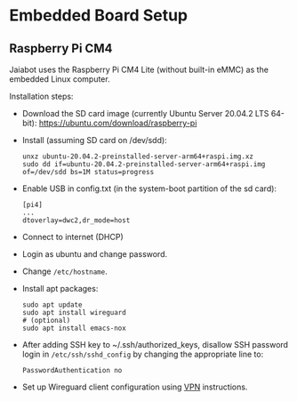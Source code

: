 # Embedded Board Setup

## Raspberry Pi CM4

Jaiabot uses the Raspberry Pi CM4 Lite (without built-in eMMC) as the embedded Linux computer.

Installation steps:

- Download the SD card image (currently Ubuntu Server 20.04.2 LTS 64-bit): https://ubuntu.com/download/raspberry-pi
- Install (assuming SD card on /dev/sdd):

      unxz ubuntu-20.04.2-preinstalled-server-arm64+raspi.img.xz
      sudo dd if=ubuntu-20.04.2-preinstalled-server-arm64+raspi.img of=/dev/sdd bs=1M status=progress

- Enable USB in config.txt (in the system-boot partition of the sd card):

      [pi4]
      ...
      dtoverlay=dwc2,dr_mode=host

- Connect to internet (DHCP)
- Login as ubuntu and change password.
- Change `/etc/hostname`.
- Install apt packages:

      sudo apt update
      sudo apt install wireguard
      # (optional)
      sudo apt install emacs-nox

- After adding SSH key to ~/.ssh/authorized_keys, disallow SSH password login in `/etc/ssh/sshd_config` by changing the appropriate line to:

      PasswordAuthentication no

- Set up Wireguard client configuration using [VPN](page55_vpn.md) instructions.
